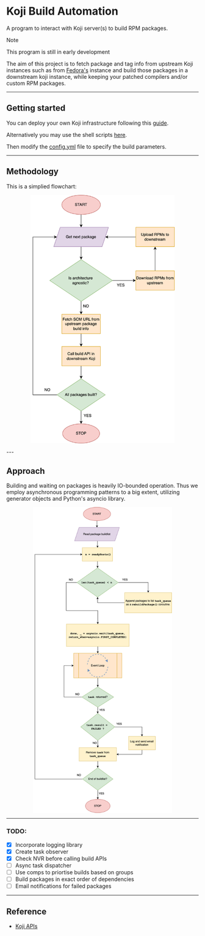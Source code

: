 # Koji Build Automation

A program to interact with Koji server(s) to build RPM packages.

> [!NOTE]
> This program is still in early development

The aim of this project is to fetch package and tag info from upstream Koji instances such as from [Fedora's](https://koji.fedoraproject.org/koji/) instance and build those packages in a downstream koji instance, while keeping your patched compilers and/or custom RPM packages.

---

## Getting started

You can deploy your own Koji infrastructure following this [guide](https://docs.pagure.org/koji/server_howto/).

Alternatively you may use the shell scripts [here](https://github.com/arif-desu/koji-setup).

Then modify the [config.yml](./config.yml) file to specify the build parameters.

---

## Methodology

This is a simplied flowchart:

<p align="center">
<img src=assets/kojiauto_flow.png  style="height:650px" align="middle" >
</p>
---

## Approach

Building and waiting on packages is heavily IO-bounded operation. Thus we employ asynchronous programming patterns to a big extent, utilizing generator objects and Python's asyncio library.

<p align="center">
<img src=assets/koji_pythonrebuild.png style="height:800px" align="middle">
</p>

---

### TODO:
- [x] Incorporate logging library
- [x] Create task observer
- [x] Check NVR before calling build APIs
- [ ] Async task dispatcher
- [ ] Use comps to priortise builds based on groups
- [ ] Build packages in exact order of dependencies
- [ ] Email notifications for failed packages

---

## Reference

- [Koji APIs](https://koji.fedoraproject.org/koji/api)